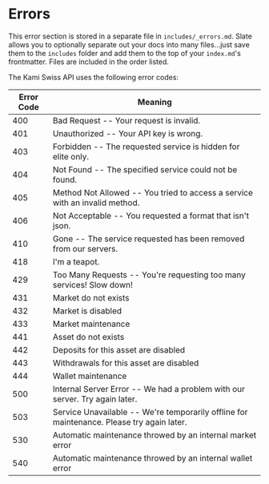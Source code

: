 # Errors

<aside class="notice">
This error section is stored in a separate file in <code>includes/_errors.md</code>. Slate allows you to optionally separate out your docs into many files...just save them to the <code>includes</code> folder and add them to the top of your <code>index.md</code>'s frontmatter. Files are included in the order listed.
</aside>

The Kami Swiss API uses the following error codes:


Error Code | Meaning
---------- | -------
400 | Bad Request -- Your request is invalid.
401 | Unauthorized -- Your API key is wrong.
403 | Forbidden -- The requested service is hidden for elite only.
404 | Not Found -- The specified service could not be found.
405 | Method Not Allowed -- You tried to access a service with an invalid method.
406 | Not Acceptable -- You requested a format that isn't json.
410 | Gone -- The service requested has been removed from our servers.
418 | I'm a teapot.
429 | Too Many Requests -- You're requesting too many services! Slow down!
431 | Market do not exists
432 | Market is disabled
433 | Market maintenance
441 | Asset do not exists
442 | Deposits for this asset are disabled
443 | Withdrawals for this asset are disabled
444 | Wallet maintenance
500 | Internal Server Error -- We had a problem with our server. Try again later.
503 | Service Unavailable -- We're temporarily offline for maintenance. Please try again later.
530 | Automatic maintenance throwed by an internal market error
540 | Automatic maintenance throwed by an internal wallet error
